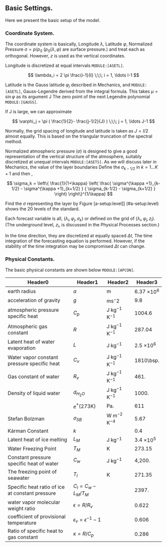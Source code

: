 ## Basic Settings.

Here we present the basic setup of the model.

### Coordinate System.

The coordinate system is basically,
Longitude $\lambda$, Latitude $\varphi$, Normalized Pressure $\sigma = p/p_S$
($p_S(\lambda,\varphi)$ are surface pressure.)
and treat each as orthogonal.
However, $z$ is used as the vertical coordinates.

Longitude is discretized at equal intervals `MODULE:[ASETL]`.

$$
  \lambda_i = 2 \pi \frac{i-1}{I}  \;\;\; i = 1, \ldots I-1
$$


Latitude is the Gauss latitude $\varphi_j$ described in Mechanics, and `MODULE:[ASETL]`,
Gauss-Legendre derived from the integral formula.
This takes $\mu = \sin \varphi$ as its argument
J The zero point of the next Legendre polynomial `MODULE:[GAUSS]`.

If J is large, we can approximate

$$
  \varphi_j =  \pi ( \frac{1}{2}- \frac{j-1/2}{J} ) \;\;\; j = 1, \ldots J-1
$$


Normally, the grid spacing of longitude and latitude is taken as $J = I/2$ almost equally.
This is based on the triangular truncation of the spectral method.

Normalized atmospheric pressure ($\sigma$) is designed to give a good representation of the vertical structure of the atmosphere,
suitably discretized at unequal intervals `MODULE:[ASETS]`.
As we will discuss later in Mechanics, the value of the layer boundaries
Define the $\sigma_{k-1/2}$ in $k = 1 \ldots K+1$ and then ,

$$
 \sigma_k = \left\{ \frac{1}{1+\kappa}
                     \left( \frac{  \sigma^{\kappa +1}_{k-1/2}
                                  - \sigma^{\kappa +1}_{k+1/2}      }
                                  { \sigma_{k-1/2} - \sigma_{k+1/2} }
                     \right)
              \right\}^{1/\kappa}
$$


Find the $\sigma$ representing the layer by
Figure [a-setup:level\]] (#a-setup:level) shows the 20 levels of the standard.

Each forecast variable is all, $(\lambda_i, \varphi_j, \sigma_k)$
or defined on the grid of $(\lambda_i, \varphi_j, z_l)$.
(The underground level, $z_l$, is discussed in the Physical Processes section.)

In the time direction, they are discretized at equally spaced $\Delta t$,
The time integration of the forecasting equation is performed.
However, if the stability of the time integration may be compromised
$\Delta t$ can change.

### Physical Constants.

The basic physical constants are shown below `MODULE:[APCON]`.

| Header0 | Header1 | Header2 | Header3 |
| ------- | ------- | ------- | ------- |
| earth radius | $a$ | m | 6.37 $\times 10^6$ |
| acceleration of gravity | $g$ | ms$^-2$ | 9.8 |
| atmospheric pressure specific heat | $C_p$ | J kg$^{-1}$ K$^{-1}$ | 1004.6 |
| Atmospheric gas constant | $R$ | J kg$^{-1}$ K$^{-1}$ | 287.04 |
| Latent heat of water evaporation | $L$ | J kg$^{-1}$ | 2.5 $\times 10^6$ |
| Water vapor constant pressure specific heat | $C_v$ | J kg$^{-1}$ K$^{-1}$ | 1810\bsp. |
| Gas constant of water | $R_v$ | J kg$^{-1}$ K$^{-1}$ | 461\. |
| Density of liquid water | $d_{H_2O}$ | J kg$^{-1}$ K$^{-1}$ | 1000. |
|  | $e^*$(273K) | Pa. | 611 |
| Stefan Bolzman | $\sigma_{SB}$ | W m$^{-2}$ K$^{-4}$ | 5.67 |
| Kárman Constant | $k$ |  | 0.4 |
| Latent heat of ice melting | $L_M$ | J kg$^{-1}$ | 3.4 $\times 10^5$ |
| Water Freezing Point | $T_M$ | K | 273.15 |
| Constant pressure specific heat of water | $C_w$ | J kg$^{-1}$ | 4,200\. |
| The freezing point of seawater | $T_I$ | K | 271.35 |
| Specific heat ratio of ice at constant pressure | $C_I  = C_w - L_M/T_M$ |  | 2397\. |
| water vapor molecular weight ratio | $\epsilon  = R/R_v$ |  | 0.622 |
| coefficient of provisional temperature | $\epsilon_v = \epsilon^{-1} - 1$ |  | 0.606 |
| Ratio of specific heat to gas constant | $\kappa = R/C_p$ |  | 0.286 |

